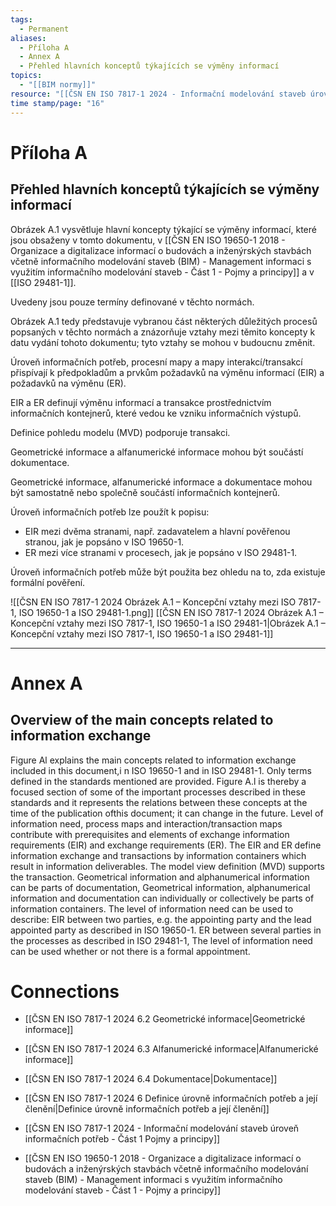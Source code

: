 ```yaml
---
tags:
  - Permanent
aliases:
  - Příloha A
  - Annex A
  - Přehled hlavních konceptů týkajících se výměny informací
topics:
  - "[[BIM normy]]"
resource: "[[ČSN EN ISO 7817-1 2024 - Informační modelování staveb úroveň informačních potřeb - Část 1 Pojmy a principy]]"
time stamp/page: "16"
---
```

# Příloha A
## Přehled hlavních konceptů týkajících se výměny informací

Obrázek A.1 vysvětluje hlavní koncepty týkající se výměny informací, které jsou obsaženy v tomto dokumentu, v [[ČSN EN ISO 19650-1 2018 - Organizace a digitalizace informací o budovách a inženýrských stavbách včetně informačního modelování staveb (BIM) - Management informaci s využitím informačního modelování staveb - Část 1 - Pojmy a principy]] a v [[ISO 29481-1]]. 

Uvedeny jsou pouze termíny definované v těchto normách.

Obrázek A.1 tedy představuje vybranou část některých důležitých procesů popsaných v těchto normách a znázorňuje vztahy mezi těmito koncepty k datu vydání tohoto dokumentu; tyto vztahy se mohou v budoucnu změnit.

Úroveň informačních potřeb, procesní mapy a mapy interakcí/transakcí přispívají k předpokladům a prvkům požadavků na výměnu informací (EIR) a požadavků na výměnu (ER). 

EIR a ER definují výměnu informací a transakce prostřednictvím informačních kontejnerů, které vedou ke vzniku informačních výstupů. 

Definice pohledu modelu (MVD) podporuje transakci. 

Geometrické informace a alfanumerické informace mohou být součástí dokumentace. 

Geometrické informace, alfanumerické informace a dokumentace mohou být samostatně nebo společně součástí informačních kontejnerů.

Úroveň informačních potřeb lze použít k popisu:

- EIR mezi dvěma stranami, např. zadavatelem a hlavní pověřenou stranou, jak je popsáno v ISO 19650-1.
- ER mezi více stranami v procesech, jak je popsáno v ISO 29481-1.

Úroveň informačních potřeb může být použita bez ohledu na to, zda existuje formální pověření.

![[ČSN EN ISO 7817-1 2024 Obrázek A.1 – Koncepční vztahy mezi ISO 7817-1, ISO 19650-1 a ISO 29481-1.png]]
[[ČSN EN ISO 7817-1 2024 Obrázek A.1 – Koncepční vztahy mezi ISO 7817-1, ISO 19650-1 a ISO 29481-1|Obrázek A.1 – Koncepční vztahy mezi ISO 7817-1, ISO 19650-1 a ISO 29481-1]]

---
# Annex A
## Overview of the main concepts related to information exchange
Figure Al explains the main concepts related to information exchange included in this document,i n
ISO 19650-1 and in ISO 29481-1. Only terms defined in the standards mentioned are provided. Figure A.l is
thereby a focused section of some of the important processes described in these standards and it represents
the relations between these concepts at the time of the publication ofthis document; it can change in the future.
Level of information need, process maps and interaction/transaction maps contribute with prerequisites
and elements of exchange information requirements (EIR) and exchange requirements (ER). The EIR and
ER define information exchange and transactions by information containers which result in information
deliverables. The model view definition (MVD) supports the transaction. Geometrical information and
alphanumerical information can be parts of documentation, Geometrical information, alphanumerical
information and documentation can individually or collectively be parts of information containers.
The level of information need can be used to describe:
EIR between two parties, e.g. the appointing party and the lead appointed party as described in
ISO 19650-1.
ER between several parties in the processes as described in ISO 29481-1,
The level of information need can be used whether or not there is a formal appointment.




# Connections

- [[ČSN EN ISO 7817-1 2024 6.2 Geometrické informace|Geometrické informace]]
- [[ČSN EN ISO 7817-1 2024 6.3 Alfanumerické informace|Alfanumerické informace]]
- [[ČSN EN ISO 7817-1 2024 6.4 Dokumentace|Dokumentace]]
- [[ČSN EN ISO 7817-1 2024 6 Definice úrovně informačních potřeb a její členění|Definice úrovně informačních potřeb a její členění]]

- [[ČSN EN ISO 7817-1 2024 - Informační modelování staveb úroveň informačních potřeb - Část 1 Pojmy a principy]]
- [[ČSN EN ISO 19650-1 2018 - Organizace a digitalizace informací o budovách a inženýrských stavbách včetně informačního modelování staveb (BIM) - Management informaci s využitím informačního modelování staveb - Část 1 - Pojmy a principy]]
